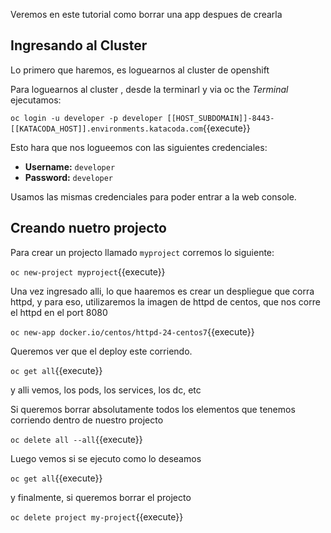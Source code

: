 Veremos en este tutorial como borrar una app despues de crearla

## Ingresando al  Cluster

Lo primero que haremos, es loguearnos al cluster de openshift

Para loguearnos al cluster , desde la terminarl y via oc  the _Terminal_ ejecutamos:

``oc login -u developer -p developer [[HOST_SUBDOMAIN]]-8443-[[KATACODA_HOST]].environments.katacoda.com``{{execute}}

Esto hara que nos logueemos con las siguientes credenciales:

* **Username:** ``developer``
* **Password:** ``developer``

Usamos las mismas credenciales para poder entrar a la  web console.

## Creando nuetro projecto

Para crear un projecto llamado  ``myproject`` corremos lo siguiente:

``oc new-project myproject``{{execute}}

Una vez ingresado alli, lo que haaremos es crear un despliegue  que corra httpd, y para eso, utilizaremos la imagen
de httpd de centos, que nos corre el httpd en el port 8080

``oc new-app docker.io/centos/httpd-24-centos7``{{execute}}

Queremos ver que el deploy este corriendo.

``oc get all``{{execute}}

y alli vemos, los pods, los services, los dc, etc

Si queremos borrar absolutamente todos los elementos que tenemos corriendo dentro de nuestro projecto

``oc delete all --all``{{execute}}

Luego vemos si se ejecuto como lo deseamos

``oc get all``{{execute}}

y finalmente, si queremos borrar el projecto

``oc delete project my-project``{{execute}}

